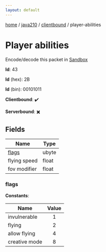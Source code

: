 ```yaml
---
layout: default
---
```


[home](/)  /  [java210](/protocol/java210)  /  [clientbound](/protocol/java210/clientbound)  /  player-abilities

# Player abilities

Encode/decode this packet in [Sandbox](../../../sandbox/java210#clientbound.player_abilities)

**Id**: 43

**Id** (hex): 2B

**Id** (bin): 00101011

**Clientbound**: ✔️

**Serverbound**: ✖️

## Fields

Name | Type
---|---
[flags](#flags) | ubyte
flying speed | float
fov modifier | float

### flags

**Constants**:

Name | Value
---|:---:
invulnerable | 1
flying | 2
allow flying | 4
creative mode | 8
